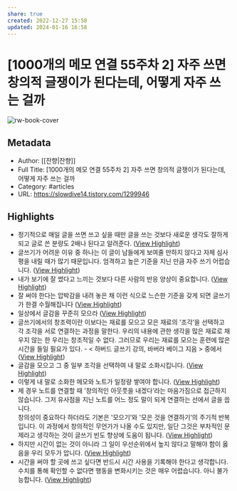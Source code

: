 ```yaml
---
share: true
created: 2022-12-27 15:58
updated: 2024-01-16 16:58
---
```


# [1000개의 메모 연결 55주차 2] 자주 쓰면 창의적 글쟁이가 된다는데, 어떻게 자주 쓰는 걸까

![rw-book-cover](https://img1.daumcdn.net/thumb/R800x0/?scode=mtistory2&fname=https%3A%2F%2Ft1.daumcdn.net%2Ftistory_admin%2Fstatic%2Fimages%2FopenGraph%2Fopengraph.png)

## Metadata
- Author: [[잔향|잔향]]
- Full Title: [1000개의 메모 연결 55주차 2] 자주 쓰면 창의적 글쟁이가 된다는데, 어떻게 자주 쓰는 걸까
- Category: #articles
- URL: https://slowdive14.tistory.com/1299946

## Highlights
- 정기적으로 매일 글을 쓰면 쓰고 싶을 때만 글을 쓰는 것보다 새로운 생각도 잘하게 되고 글로 쓴 분량도 2배나 된다고 알려준다. ([View Highlight](https://read.readwise.io/read/01gn94dmfb9mc3zzn42j0r3a44))
- 글쓰기가 어려운 이유 중 하나는 이 글이 남들에게 보여줄 만하지 않다고 자체 심사평을 내릴 때가 많기 때문입니다. 엄격하고 높은 기준을 지닌 만큼 자주 쓰기 어렵습니다. ([View Highlight](https://read.readwise.io/read/01gn94dyz4b8xxgqnvbs3n7jp5))
- 내가 보기에 잘 썼다고 느끼는 것보다 다른 사람의 반응 양상이 중요합니다. ([View Highlight](https://read.readwise.io/read/01gn94ed7r7x7g3jg2qsgzc320))
- 잘 써야 한다는 압박감을 내려 놓은 채 이런 식으로 느슨한 기준을 갖게 되면 글쓰기가 한결 수월해집니다 ([View Highlight](https://read.readwise.io/read/01gn94ep4qdtwrkx50zph9cy1k))
- 일상에서 글감을 꾸준히 모으라 ([View Highlight](https://read.readwise.io/read/01gn94eyrawh21cx1cvkf1jeh5))
- 글쓰기에서의 창조력이란 이보다는 재료를 모으고 모은 재료의 '조각’을 선택하고 각 조각을 서로 연결하는 과정을 말한다. 우리의 내용에 관한 생각을 많은 재료로 채우지 않는 한 우리는 창조적일 수 없다. 그러므로 우리는 재료를 모으는 훈련에 많은 시간을 들일 필요가 있다. - < 하버드 글쓰기 강의, 바버라 베이그 지음 > 중에서 ([View Highlight](https://read.readwise.io/read/01gn94fmk8h0d9c3183arx7dmh))
- 글감을 모으고 그 중 일부 조각을 선택하여 내 말로 소화시킵니다. ([View Highlight](https://read.readwise.io/read/01gn94p95bwn0g6qjb2a3262d9))
- 이렇게 내 말로 소화한 메모와 노트가 일정량 쌓여야 합니다. ([View Highlight](https://read.readwise.io/read/01gn94pe3z3dbt16j4y32cq924))
- 제 경우 노트를 연결할 때 '창의적인 아웃풋을 내겠다’라는 마음가짐으로 접근하지 않습니다. 그저 유사점을 지닌 노트를 어느 정도 말이 되게 연결하는 선에서 글을 씁니다.  
  창의성이 중요하다 하더라도 기본은 '모으기’와 '모은 것을 연결하기’의 주기적 반복입니다. 이 과정에서 창의적인 무언가가 나올 수도 있지만, 일단 그것은 부차적인 문제라고 생각하는 것이 글쓰기 빈도 향상에 도움이 됩니다. ([View Highlight](https://read.readwise.io/read/01gn94qp6k2ndy670khvg1vr23))
- 하지만 시간이 없는 것이 아니라 그 일이 우선순위에서 높지 않다고 말해야 함이 옳음을 우리 모두가 압니다. ([View Highlight](https://read.readwise.io/read/01gn94r44rekjnzxt29xrenqyb))
- 시간을 써야 할 곳에 쓰고 싶다면 반드시 시간 사용을 기록해야 한다고 생각합니다. 수치를 통해 확인할 수 없다면 행동을 변화시키는 것은 매우 어렵습니다. 아니 불가능합니다. ([View Highlight](https://read.readwise.io/read/01gn94v9y1xwmswzp9famxan6h))
